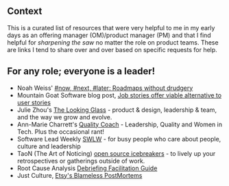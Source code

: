 ## Context
This is a curated list of resources that were very helpful to me in my early days as an offering manager (OM)/product manager (PM) and that I find helpful for *sharpening the saw* no matter the role on product teams.  These are links I tend to share over and over based on specific requests for help.

## For any role; everyone is a leader!
* Noah Weiss' [#now, #next, #later: Roadmaps without drudgery](https://medium.com/@noah_weiss/now-next-later-roadmaps-without-the-drudgery-1cfe65656645 'blog post on Roadmaps without drudgery')
* Mountain Goat Software blog post, [Job stories offer viable alternative to user stories](https://www.mountaingoatsoftware.com/blog/job-stories-offer-a-viable-alternative-to-user-stories 'blog post on Job stories offer viable alternative to user stories')
* Julie Zhou's [The Looking Glass](https://lg.substack.com/) - product & design, leadership & team, and the way we grow and evolve.
* Ann-Marie Charrett's [Quality Coach](https://www.annemariecharrett.com/) - Leadership, Quality and Women in Tech. Plus the occasional rant!
* Software Lead Weekly [SWLW](https://softwareleadweekly.com/) - for busy people who care about people, culture and leadership
* TaoN (The Art of Noticing) [open source icebreakers](https://docs.google.com/document/d/1j4rj883slFvh1zZLGedqQFM0wqCrHlIEPE62K0LkKak/edit?usp=sharing) - to lively up your retrospectives or gatherings outside of work.
* Root Cause Analysis [Debriefing Facilitation Guide](https://codeascraft.com/2016/11/17/debriefing-facilitation-guide/)
* Just Culture, [Etsy's Blameless PostMortems](https://codeascraft.com/2012/05/22/blameless-postmortems/)





